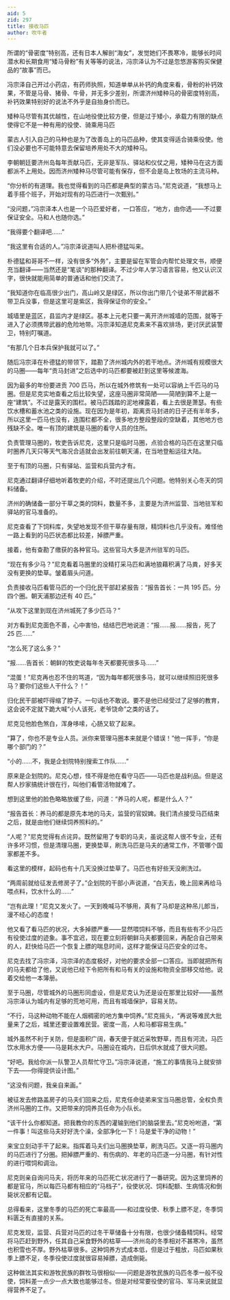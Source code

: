 ```yaml
---
aid: 5
zid: 297
title: 接收马匹
author: 吹牛者
---
```


所谓的“骨密度”特别高，还有日本人解剖“海女”，发觉她们不畏寒冷，能够长时间潜水和长期食用“矮马骨粉”有关等等的说法，冯宗泽认为不过是忽悠游客购买保健品的“故事”而已。

冯宗泽自己开过小药店，有药师执照，知道单单从补钙的角度来看，骨粉的补钙效果，不管是马骨、猪骨、牛骨，并无多少差别，所谓济州矮种马的骨密度特别高，补钙效果特别好的说法不外乎是自抬身价而已。

矮种马尽管有其优越性，在山地役使比较方便，但是过于矮小，承载力有限的缺点使得它不是一种有用的役使、骑乘用马匹

蒙古人引入自己的马种也是为了改善岛上的马匹品种，使其变得适合骑乘役使。他们没必要也不可能特意去保留培养用处不大的矮种马。

李朝朝廷要济州岛每年贡献马匹，无非是军队、驿站和仪仗之用，矮种马在这方面都派不上用处。因而济州矮种马尽管可能有保存，但不会是岛上牧场的主流马种。

“你分析的有道理。我也觉得看到的马匹都是典型的蒙古马。”尼克说道，“我想马上着手搭个班子，开始对现有的马匹进行一次甄别。”

“没问题，”冯宗泽本人也是一个马匹爱好者，一口答应，“地方，由你选——不过要保证安全。马和人也随你选。”

“我得要个翻译吧……”

“我这里有合适的人。”冯宗泽说道叫人把朴德猛叫来。

朴德猛和哥哥不一样，没有很多“外务”，主要是留在军管会内帮忙处理文书，顺便充当翻译——当然还是“笔谈”的那种翻译。不过少年人学习语言容易，他又认识汉字，很快就能用简单的普通话和他们交流了。

“我知道你在临高很少出门，高山岭又是绿区，所以你出门带几个徒弟不带武器不带卫兵没事，但是这里可是紫区，我得保证你的安全。”

城墙里是蓝区，县监内才是绿区。基本上元老只要一离开济州城墙的范围，就等于进入了必须携带武器的危险地带。冯宗泽知道尼克素来不喜欢排场，更讨厌武装警卫，特别叮嘱道。

“有那几个日本兵保护我就可以了。”

随后冯宗泽在朴德猛的带领下，踏勘了济州城内外的若干地点。济州城有规模很大的马圈——每年“贡马封进”之后选中的马匹都要被赶到这里等候渡海。

因为最多的年份要进贡 700 匹马，所以在城外修筑有一处可以容纳上千匹马的马圈。但是尼克实地查看之后比较失望，这座马圈非常简陋——简陋到算不上是一座“建筑”。不过是露天的围栏。被马匹践踏的泥地裸露着，看上去很是萧瑟。有些饮水槽和蓄水池之类的设施。现在因为是年初，距离贡马封进的日子还有半年多，所以这里一匹马也没有，连围栏都不全，很多地方整段整段的空缺着，其他地方也残缺不全。唯一有顶的建筑是马圈的看守人员的住所。

负责管理马圈的，牧吏告诉尼克，这里只是临时马圈，点验合格的马匹在这里只临时圈养几天只等天气海况合适就会出发前往朝天浦，在当地登船运往大陆。

至于有顶的马圈，只有驿站、监营和兵营内才有。

尼克通过翻译仔细地听着牧吏的介绍，不时还提出几个问题。他特别关心冬天的饲料储备。

济州的确储备一部分干草之类的饲料，数量不多，主要是为济州监营、当地驻军和驿站的官马准备的。

尼克查看了下饲料库，失望地发现不但干草存量有限，精饲料也几乎没有。难怪他一路上看到的马匹状态都比较差，掉膘严重。

接着，他有查勘了缴获的各种官马。这些官马大多是济州驻军的马匹。

“现在有多少马？”尼克看着马圈里的没精打采马匹和满地狼藉积满了马粪，好多天没有更换的垫草。皱着眉头问道。

负责接收马匹看管马匹的一个归化民干部赶紧报告：“报告首长：一共 195 匹。分四个圈。朝天浦那边还有 40 匹。”

“从攻下这里到现在济州城死了多少匹马？”

对方看到尼克面色不善，心中害怕，结结巴巴地说道：“报……报……报告，死了 25 匹……”

“怎么死了这么多？”

“报……告首长：朝鲜的牧吏说每年冬天都要死很多马……”

“混蛋！”尼克再也忍不住的骂道，“因为每年都死很多马，就可以继续照旧死很多马？要你们这些人干什么？！”

归化民干部被吓得缩了脖子。一句话也不敢说。要不是他已经受过了足够的教育，这会说不定就下跪大喊“小人该死，老爷饶命”之类的话了。

尼克见他脸色煞白，浑身哆嗦，心肠又软了起来。

“算了，你也不是专业人员。派你来管理马圈本来就是个错误！”他一挥手，“你是哪个部门的？”

“小的……不，我是企划院特别搜索工作队……”

原来是企划院的。尼克心想，怪不得是他在看守马匹——马匹也是战利品。但是这帮人抄家搞统计很在行，叫他们看管活物就难了。

想到这里他的脸色略略放缓了些，问道：“养马的人呢，都是什么人？”

“报告首长：养马的都是原先本地的马夫，监营的官奴婢。我们清点接受马匹结束之后，就是由他们继续饲养照料的。”

“人呢？”尼克觉得有点诧异。既然留用了专职的马夫，虽说这帮人很不专业，还有许多坏习惯，但是清理马圈，更换垫草，刷洗马匹是马夫的通常工作，不管哪个国家都差不多。

看这里的模样，起码也有十几天没换过垫草了。马匹也有好些天没刷洗过。

“两周前就给征发去修房子了。”企划院的干部小声说道，“白天去，晚上回来再给马喂点料，饮水什么的……”

“岂有此理！”尼克又发火了。一天到晚喊马不够用，真有了马却是这种吊儿郎当，漫不经心的态度！

他又看了看马匹的状况，大多掉膘严重——显然喂饲料不够，而且有些有不少马匹有役使过度的迹象。事不宜迟，现在要立刻将朝鲜马夫都要回来，再配合自己带来的人，赶快给马匹一个恢复上膘的喘息时间，这样才能保证马匹安全的过冬。

尼克去找了冯宗泽，冯宗泽的态度极好，对他的要求全部一口答应。当即就把所有的马夫都给了他，又说他已经下令把所有和马有关的设施和物资全部移交给他。说着交给他一本簿册。

至于马圈，尽管城外的马圈形同虚设，但是尼克认为还是设在那里比较好——虽然冯宗泽认为城内有足够的荒地可用，而且有城墙保护，容易关防。

“不行，马这种动物不能在人烟稠密的地方集中饲养。”尼克摇头，“再说等难民大批量来了之后，城里还要设置难民营。密度一高，人和马都容易生病。”

城外虽然不利于关防，但是面积广阔，春天便于就近采牧野草，而且有河流，马匹饮水用水方便——马是耗水大户。马圈设在城内，日后供水就成了很大问题。

“好吧。我给你派一队警卫人员帮忙守卫。”冯宗泽说道，“施工的事情我马上就安排下去——你得提供设计图。”

“这没有问题，我亲自来画。”

被征发去修路盖房子的马夫们回来之后，尼克任命徒弟来宝当马圈总管，全权负责济州马圈的工作。又把带来的饲养员任命为小队长。

“该干什么你都知道。把我教你的东西的灌输到他们的脑袋里去。”尼克吩咐道，“第一件事！叫这些马夫好好洗个澡，全部净化一下！马是爱干净的动物！”

来宝立刻动手干了起来。指挥着马夫们出马圈换垫草，刷洗马匹。又逐一将马圈内的马匹进行了分圈。把掉膘严重的、有伤病的、年老的马匹逐一分马圈，有针对性的进行喂饲和调治。

尼克则亲自询问马夫，将历年来的马匹死亡状况进行了一番研究。因为这里饲养的都是官马，所以每匹马都有相应的“马档子”，役使状况、饲料配额、生病情况和倒毙状况都有记载。

总得看来，这里冬季的马匹的死亡率最高——和过度役使、秋季上膘不足，冬季饲料匮乏有直接的关系。

尼克发现，监营、兵营对马匹的过冬干草储备十分有限，也很少储备精饲料。经常将马匹赶到野外，任其自己采食野外的枯草——济州岛的冬季相对不甚寒冷，虽然也积雪也不厚。野外枯草很多。这种饲养方式成本低，但是过于粗放，马匹如果秋季上膘不足，冬季役使过度就很容易掉膘，造成倒毙。

这种做法其实和游牧民族的群牧马很相似——问题是游牧民族的马匹冬季一般不役使，饲料差一点少一点大致也能够过冬。但是对经常要役使的官马、军马来说就显得营养不足了。
